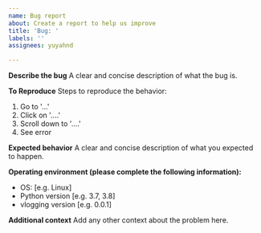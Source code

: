 ```yaml
---
name: Bug report
about: Create a report to help us improve
title: 'Bug: '
labels: ''
assignees: yuyahnd

---
```


**Describe the bug**
A clear and concise description of what the bug is.

**To Reproduce**
Steps to reproduce the behavior:
1. Go to '...'
2. Click on '....'
3. Scroll down to '....'
4. See error

**Expected behavior**
A clear and concise description of what you expected to happen.

**Operating environment (please complete the following information):**
 - OS: [e.g. Linux]
 - Python version [e.g. 3.7, 3.8]
 - vlogging version [e.g. 0.0.1]

**Additional context**
Add any other context about the problem here.

